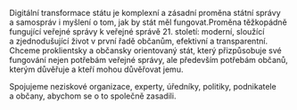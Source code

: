 Digitální transformace státu je komplexní a zásadní proměna státní správy a samospráv i myšlení o tom, jak by stát měl fungovat.Proměna těžkopádně fungující veřejné správy k veřejné správě 21. století: moderní, sloužící a zjednodušující život v první řadě občanům, efektivní a transparentní. Chceme proklientsky a občansky orientovaný stát, který přizpůsobuje své fungování nejen potřebám veřejné správy, ale především potřebám občanů, kterým důvěřuje a kteří mohou důvěřovat jemu.

Spojujeme neziskové organizace, experty, úředníky, politiky, podnikatele a občany, abychom se o to společně zasadili.

